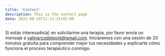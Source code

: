 ```yaml
---
title: 'Contact'
description: This is the contact page
date: 2021-08-15T11:11:11+01:00
---
```



Si estás interesado(a) en solicitarme una terapia, por favor envía un mensaje a <valmarcodelpont@gmail.com>. Iniciaremos con una sesión de 20 minutos gratuita para comprender mejor tus necesidades y explicarte cómo funciona el proceso terapéutico conmigo.


<!-- {{< contact-form >}} -->
